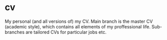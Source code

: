 # cv
My personal (and all versions of) my CV.
Main branch is the master CV (academic style), which contains all elements of my proffessional life.
Sub-branches are tailored CVs for particular jobs etc.
